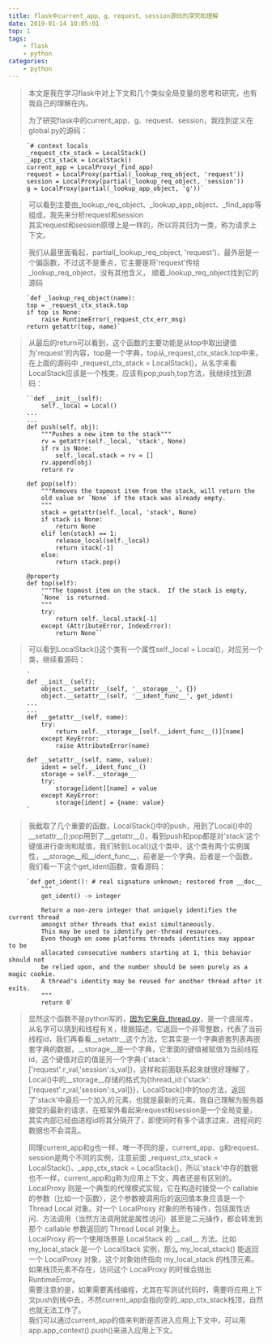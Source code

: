```yaml
---
title: flask中current_app、g、request、session源码的深究和理解
date: 2019-01-14 10:05:01
top: 1
tags: 
	- flask
	- python
categories: 
	- python
---
```


> 本文是我在学习flask中对上下文和几个类似全局变量的思考和研究，也有我自己的理解在内。  
>   
> 为了研究flask中的current_app、g、request、session，我找到定义在global.py的源码：
```
     `# context locals
     _request_ctx_stack = LocalStack()
     _app_ctx_stack = LocalStack()
     current_app = LocalProxy(_find_app)
     request = LocalProxy(partial(_lookup_req_object, 'request'))
     session = LocalProxy(partial(_lookup_req_object, 'session'))
     g = LocalProxy(partial(_lookup_app_object, 'g'))` 
```
> 
> 可以看到主要由\_lookup\_req\_object、\_lookup\_app\_object、\_find\_app等组成，我先来分析request和session  
> 其实request和session原理上是一样的，所以将其归为一类，称为请求上下文。  
>   
> 我们从最里面看起，partial(\_lookup\_req\_object, 'request')，最外层是一个偏函数，不过这不是重点，它主要是将'request'传给\_lookup\_req\_object，没有其他含义， 顺着\_lookup\_req_object找到它的源码
```
     `def _lookup_req_object(name):
     top = _request_ctx_stack.top
     if top is None:
         raise RuntimeError(_request_ctx_err_msg)
     return getattr(top, name)` 
``` 
> 
> 从最后的return可以看到，这个函数的主要功能是从top中取出键值为'request'的内容，top是一个字典，top从\_request\_ctx\_stack.top中来，在上面的源码中 \_request\_ctx\_stack = LocalStack()，从名字来看LocalStack应该是一个栈类，应该有pop,push,top方法，我继续找到源码：
```
     ``def __init__(self):
         self._local = Local()
     ...
     ...
     def push(self, obj):
         """Pushes a new item to the stack"""
         rv = getattr(self._local, 'stack', None)
         if rv is None:
             self._local.stack = rv = []
         rv.append(obj)
         return rv
 
     def pop(self):
         """Removes the topmost item from the stack, will return the
         old value or `None` if the stack was already empty.
         """
         stack = getattr(self._local, 'stack', None)
         if stack is None:
             return None
         elif len(stack) == 1:
             release_local(self._local)
             return stack[-1]
         else:
             return stack.pop()
 
     @property
     def top(self):
         """The topmost item on the stack.  If the stack is empty,
         `None` is returned.
         """
         try:
             return self._local.stack[-1]
         except (AttributeError, IndexError):
             return None`` 
```  
> 
> 可以看到LocalStack()这个类有一个属性self._local = Local()，对应另一个类，继续看源码：
```
     `
     def __init__(self):
         object.__setattr__(self, '__storage__', {})
         object.__setattr__(self, '__ident_func__', get_ident)
     ...
     ...
     def __getattr__(self, name):
         try:
             return self.__storage__[self.__ident_func__()][name]
         except KeyError:
             raise AttributeError(name)
 
     def __setattr__(self, name, value):
         ident = self.__ident_func__()
         storage = self.__storage__
         try:
             storage[ident][name] = value
         except KeyError:
             storage[ident] = {name: value}
     `         
```
> 
> 我截取了几个重要的函数，LocalStack()中的push，用到了Local()中的\_\_setattr\_\_();pop用到了\_\_getattr\_\_()，看到push和pop都是对'stack'这个键值进行查询和赋值，我们转到Local()这个类中，这个类有两个实例属性，\_\_storage\_\_和\_\_ident\_func__，前者是一个字典，后者是一个函数，我们看一下这个get_ident函数，查看源码：
```
     `def get_ident(): # real signature unknown; restored from __doc__
         """
         get_ident() -> integer
 
         Return a non-zero integer that uniquely identifies the current thread
         amongst other threads that exist simultaneously.
         This may be used to identify per-thread resources.
         Even though on some platforms threads identities may appear to be
         allocated consecutive numbers starting at 1, this behavior should not
         be relied upon, and the number should be seen purely as a magic cookie.
         A thread's identity may be reused for another thread after it exits.
         """
         return 0` 
```  
> 
> 显然这个函数不是python写的，[因为它来自_thread.py](http://因为它来自_thread.py)，是一个底层库，从名字可以猜到和线程有关，根据描述，它返回一个非零整数，代表了当前线程id，我们再看看\_\_setattr\_\_这个方法，它其实是一个字典嵌套列表再嵌套字典的数据，\_\_storage\_\_是一个字典，它里面的键值被赋值为当前线程id，这个键值对应的值是另一个字典:{'stack':\['request':r\_val,'session':s\_val\]}，这样和前面联系起来就很好理解了，Local()中的\_\_storage\_\_存储的格式为{thread\_id:{'stack':\['request':r\_val,'session':s_val\]}}，LocalStack()中的top方法，返回了'stack'中最后一个加入的元素，也就是最新的元素，我自己理解为服务器接受的最新的请求，在框架外看起来request和session是一个全局变量，其实内部已经由进程id将其分隔开了，即使同时有多个请求过来，进程间的数据也不会混乱。  
>   
> 同理current\_app和g也一样，唯一不同的是，current\_app、g和request、session是两个不同的实例，注意前面 \_request\_ctx\_stack = LocalStack()、\_app\_ctx\_stack = LocalStack()，所以'stack'中存的数据也不一样，current_app和g称为应用上下文，两者还是有区别的。  
> LocalProxy 则是一个典型的代理模式实现，它在构造时接受一个 callable 的参数（比如一个函数），这个参数被调用后的返回值本身应该是一个 Thread Local 对象。对一个 LocalProxy 对象的所有操作，包括属性访问、方法调用（当然方法调用就是属性访问）甚至是二元操作，都会转发到那个 callable 参数返回的 Thread Local 对象上。  
> LocalProxy 的一个使用场景是 LocalStack 的 \_\_call\_\_ 方法。比如 my\_local\_stack 是一个 LocalStack 实例，那么 my\_local\_stack() 能返回一个 LocalProxy 对象，这个对象始终指向 my\_local\_stack 的栈顶元素。如果栈顶元素不存在，访问这个 LocalProxy 的时候会抛出 RuntimeError。  
> 需要注意的是，如果需要离线编程，尤其在写测试代码时，需要将应用上下文push到栈中去，不然current\_app会指向空的\_app\_ctx\_stack栈顶，自然也就无法工作了。  
> 我们可以通过current\_app的值来判断是否进入应用上下文中，可以用app.app\_context().push()来进入应用上下文。